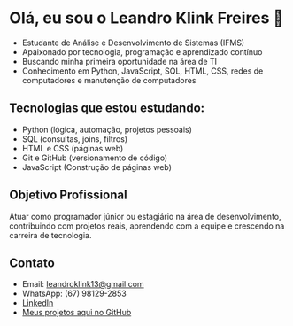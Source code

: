 # Olá, eu sou o Leandro Klink Freires 👋

- Estudante de Análise e Desenvolvimento de Sistemas (IFMS)  
- Apaixonado por tecnologia, programação e aprendizado contínuo  
- Buscando minha primeira oportunidade na área de TI  
- Conhecimento em Python, JavaScript, SQL, HTML, CSS, redes de computadores e manutenção de computadores

## Tecnologias que estou estudando:
- Python (lógica, automação, projetos pessoais)
- SQL (consultas, joins, filtros)
- HTML e CSS (páginas web)
- Git e GitHub (versionamento de código)
- JavaScript (Construção de páginas web)

## Objetivo Profissional
Atuar como programador júnior ou estagiário na área de desenvolvimento, contribuindo com projetos reais, aprendendo com a equipe e crescendo na carreira de tecnologia.

## Contato
-  Email: leandroklink13@gmail.com  
- WhatsApp: (67) 98129-2853  
- [LinkedIn](https://www.linkedin.com/in/leandro-klink-freires-3044892a2)  
- [Meus projetos aqui no GitHub](https://github.com/leandroklink)

